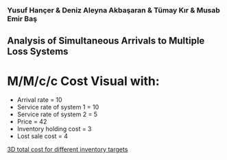 ### Yusuf Hançer & Deniz Aleyna Akbaşaran & Tümay Kır & Musab Emir Baş
## Analysis of Simultaneous Arrivals to Multiple Loss Systems

# M/M/c/c Cost Visual with:
- Arrival rate = 10
- Service rate of system 1 = 10
- Service rate of system 2 = 5
- Price = 42
- Inventory holding cost = 3
- Lost sale cost = 4


[3D total cost for different inventory targets](files/Graph.html)
